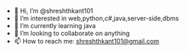 - 👋 Hi, I’m @shreshthkant101
- 👀 I’m interested in web,python,c#,java,server-side,dbms
- 🌱 I’m currently learning java
- 💞️ I’m looking to collaborate on anything
- 📫 How to reach me: shreshthkant101@gmail.com

<!---
shreshthkant101/shreshthkant101 is a ✨ special ✨ repository because its `README.md` (this file) appears on your GitHub profile.
You can click the Preview link to take a look at your changes.
--->
